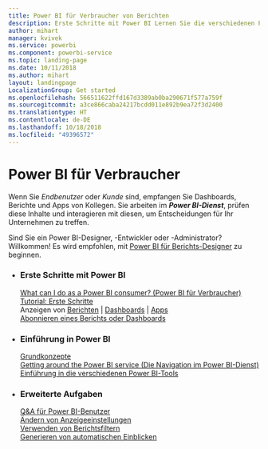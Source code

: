 ```yaml
---
title: Power BI für Verbraucher von Berichten
description: Erste Schritte mit Power BI Lernen Sie die verschiedenen Produkte und Dienste kennen, aus denen Power BI besteht, und erfahren Sie, welche Möglichkeiten diese Ihnen bieten.
author: mihart
manager: kvivek
ms.service: powerbi
ms.component: powerbi-service
ms.topic: landing-page
ms.date: 10/11/2018
ms.author: mihart
layout: landingpage
LocalizationGroup: Get started
ms.openlocfilehash: 566511622ffd167d3389ab0ba290671f577a759f
ms.sourcegitcommit: a3ce866caba24217bcdd011e892b9ea72f3d2400
ms.translationtype: HT
ms.contentlocale: de-DE
ms.lasthandoff: 10/18/2018
ms.locfileid: "49396572"
---
```

# <a name="power-bi-for-consumers"></a>Power BI für Verbraucher
Wenn Sie *Endbenutzer* oder *Kunde* sind, empfangen Sie Dashboards, Berichte und Apps von Kollegen. Sie arbeiten im ***Power BI-Dienst***, prüfen diese Inhalte und interagieren mit diesen, um Entscheidungen für Ihr Unternehmen zu treffen.

Sind Sie ein Power BI-Designer, -Entwickler oder -Administrator? Willkommen! Es wird empfohlen, mit [Power BI für Berichts-Designer](../power-bi-creator-landing.md) zu beginnen.

<ul class="panelContent cardsF"> 
              <li> 
                             <div class="cardSize"> 
                                           <div class="cardPadding"> 
                                                          <div class="card"> 
                                                                        <div class="cardText"> 
                                                                                      <h3>Erste Schritte mit Power BI</h3> 
                                                                                      <p></p>
                                                                                            <a href="end-user-consumer.md">What can I do as a Power BI consumer? (Power BI für Verbraucher)</a><br/> 
                                                                                            <a href="../service-get-started.md">Tutorial: Erste Schritte</a><br/>
Anzeigen von <a href="end-user-report-open.md">Berichten</a> | <a href="end-user-dashboard-open.md">Dashboards</a> | <a href="end-user-apps.md">Apps</a><br/> 
                                                                                            <!--<a href="end-user-collaborate.md">Collaborate</a><br/> -->
                                                                                            <a href="end-user-subscribe.md">Abonnieren eines Berichts oder Dashboards</a><br/> 
                                                                        </div> 
                                                          </div> 
                                           </div> 
                             </div> 
              </li>
              <li> 
                             <div class="cardSize"> 
                                           <div class="cardPadding"> 
                                                          <div class="card"> 
                                                                        <div class="cardText"> 
                                                                                      <h3>Einführung in Power BI</h3> 
                                                                                      <p></p>
                                                                                            <a href="end-user-basic-concepts.md">Grundkonzepte</a><br/>
                                                                                            <a href="end-user-experience.md">Getting around the Power BI service (Die Navigation im Power BI-Dienst)</a><br/> 
                                                                                            <a href="../power-bi-overview.md">Einführung in die verschiedenen Power BI-Tools</a><br/> 
                                                                                            <!--<a href="end-user-faq.md">FAQ: Frequently Asked Questions</a> -->
                                                                        </div> 
                                                          </div> 
                                           </div> 
                             </div> 
              </li>
              <li> 
                             <div class="cardSize"> 
                                           <div class="cardPadding"> 
                                                          <div class="card"> 
                                                                        <div class="cardText"> 
                                                                                      <h3>Erweiterte Aufgaben</h3> 
                                                                                      <p></p>
                                                                                            <a href="end-user-q-and-a.md">Q&A für Power BI-Benutzer</a><br/> 
                                                                                            <a href="end-user-focus.md">Ändern von Anzeigeeinstellungen</a><br/> 
                                                                                            <a href="end-user-report-filter.md">Verwenden von Berichtsfiltern</a><br> 
                                                                                            <a href="end-user-insights.md">Generieren von automatischen Einblicken</a><br/> 
                                                                        </div> 
                                                          </div> 
                                           </div> 
                             </div> 
              </li>
</ul>


